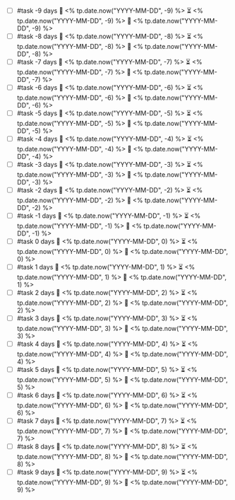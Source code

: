 - [ ] #task -9 days 🛫 <% tp.date.now("YYYY-MM-DD", -9) %> ⏳ <% tp.date.now("YYYY-MM-DD", -9) %> 📅 <% tp.date.now("YYYY-MM-DD", -9) %>
- [ ] #task -8 days 🛫 <% tp.date.now("YYYY-MM-DD", -8) %> ⏳ <% tp.date.now("YYYY-MM-DD", -8) %> 📅 <% tp.date.now("YYYY-MM-DD", -8) %>
- [ ] #task -7 days 🛫 <% tp.date.now("YYYY-MM-DD", -7) %> ⏳ <% tp.date.now("YYYY-MM-DD", -7) %> 📅 <% tp.date.now("YYYY-MM-DD", -7) %>
- [ ] #task -6 days 🛫 <% tp.date.now("YYYY-MM-DD", -6) %> ⏳ <% tp.date.now("YYYY-MM-DD", -6) %> 📅 <% tp.date.now("YYYY-MM-DD", -6) %>
- [ ] #task -5 days 🛫 <% tp.date.now("YYYY-MM-DD", -5) %> ⏳ <% tp.date.now("YYYY-MM-DD", -5) %> 📅 <% tp.date.now("YYYY-MM-DD", -5) %>
- [ ] #task -4 days 🛫 <% tp.date.now("YYYY-MM-DD", -4) %> ⏳ <% tp.date.now("YYYY-MM-DD", -4) %> 📅 <% tp.date.now("YYYY-MM-DD", -4) %>
- [ ] #task -3 days 🛫 <% tp.date.now("YYYY-MM-DD", -3) %> ⏳ <% tp.date.now("YYYY-MM-DD", -3) %> 📅 <% tp.date.now("YYYY-MM-DD", -3) %>
- [ ] #task -2 days 🛫 <% tp.date.now("YYYY-MM-DD", -2) %> ⏳ <% tp.date.now("YYYY-MM-DD", -2) %> 📅 <% tp.date.now("YYYY-MM-DD", -2) %>
- [ ] #task -1 days 🛫 <% tp.date.now("YYYY-MM-DD", -1) %> ⏳ <% tp.date.now("YYYY-MM-DD", -1) %> 📅 <% tp.date.now("YYYY-MM-DD", -1) %>
- [ ] #task 0 days 🛫 <% tp.date.now("YYYY-MM-DD", 0) %> ⏳ <% tp.date.now("YYYY-MM-DD", 0) %> 📅 <% tp.date.now("YYYY-MM-DD", 0) %>
- [ ] #task 1 days 🛫 <% tp.date.now("YYYY-MM-DD", 1) %> ⏳ <% tp.date.now("YYYY-MM-DD", 1) %> 📅 <% tp.date.now("YYYY-MM-DD", 1) %>
- [ ] #task 2 days 🛫 <% tp.date.now("YYYY-MM-DD", 2) %> ⏳ <% tp.date.now("YYYY-MM-DD", 2) %> 📅 <% tp.date.now("YYYY-MM-DD", 2) %>
- [ ] #task 3 days 🛫 <% tp.date.now("YYYY-MM-DD", 3) %> ⏳ <% tp.date.now("YYYY-MM-DD", 3) %> 📅 <% tp.date.now("YYYY-MM-DD", 3) %>
- [ ] #task 4 days 🛫 <% tp.date.now("YYYY-MM-DD", 4) %> ⏳ <% tp.date.now("YYYY-MM-DD", 4) %> 📅 <% tp.date.now("YYYY-MM-DD", 4) %>
- [ ] #task 5 days 🛫 <% tp.date.now("YYYY-MM-DD", 5) %> ⏳ <% tp.date.now("YYYY-MM-DD", 5) %> 📅 <% tp.date.now("YYYY-MM-DD", 5) %>
- [ ] #task 6 days 🛫 <% tp.date.now("YYYY-MM-DD", 6) %> ⏳ <% tp.date.now("YYYY-MM-DD", 6) %> 📅 <% tp.date.now("YYYY-MM-DD", 6) %>
- [ ] #task 7 days 🛫 <% tp.date.now("YYYY-MM-DD", 7) %> ⏳ <% tp.date.now("YYYY-MM-DD", 7) %> 📅 <% tp.date.now("YYYY-MM-DD", 7) %>
- [ ] #task 8 days 🛫 <% tp.date.now("YYYY-MM-DD", 8) %> ⏳ <% tp.date.now("YYYY-MM-DD", 8) %> 📅 <% tp.date.now("YYYY-MM-DD", 8) %>
- [ ] #task 9 days 🛫 <% tp.date.now("YYYY-MM-DD", 9) %> ⏳ <% tp.date.now("YYYY-MM-DD", 9) %> 📅 <% tp.date.now("YYYY-MM-DD", 9) %>
